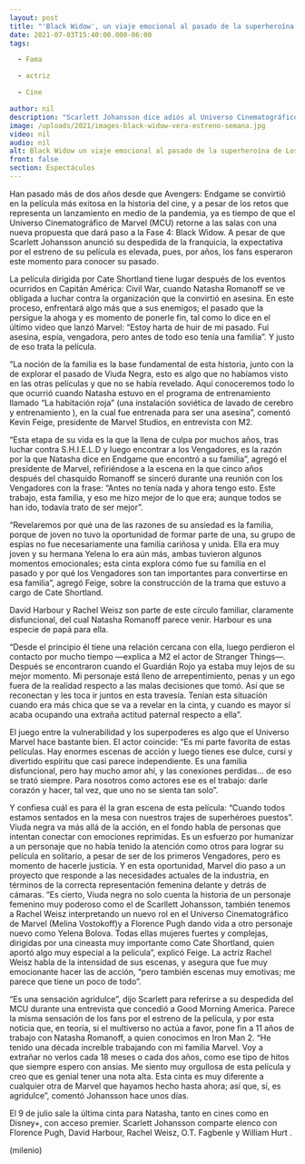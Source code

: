 ```yaml
---
layout: post
title: "'Black Widow', un viaje emocional al pasado de la superheroína de Los Vengadores"
date: 2021-07-03T15:40:00.000-06:00
tags:

  - Fama

  - actriz

  - Cine

author: nil
description: "Scarlett Johansson dice adiós al Universo Cinematográfico de Marvel 11 años después de presentarse como Natasha Romanoff en Iron Man 2. "
image: /uploads/2021/images-black-widow-vera-estreno-semana.jpg
video: nil
audio: nil
alt: Black Widow un viaje emocional al pasado de la superheroína de Los Vengadores
front: false
section: Espectáculos
---
```


Han pasado más de dos años desde que Avengers: Endgame se convirtió en la película más exitosa en la historia del cine, y a pesar de los retos que representa un lanzamiento en medio de la pandemia, ya es tiempo de que el Universo Cinematográfico de Marvel (MCU) retorne a las salas con una nueva propuesta que dará paso a la Fase 4: Black Widow. A pesar de que Scarlett Johansson anunció su despedida de la franquicia, la expectativa por el estreno de su película es elevada, pues, por años, los fans esperaron este momento para conocer su pasado.

​La película dirigida por Cate Shortland tiene lugar después de los eventos ocurridos en Capitán América: Civil War, cuando Natasha Romanoff se ve obligada a luchar contra la organización que la convirtió en asesina. En este proceso, enfrentará algo más que a sus enemigos; el pasado que la persigue la ahoga y es momento de ponerle fin, tal como lo dice en el último video que lanzó Marvel: “Estoy harta de huir de mi pasado. Fui asesina, espía, vengadora, pero antes de todo eso tenía una familia”. Y justo de eso trata la película.

“La noción de la familia es la base fundamental de esta historia, junto con la de explorar el pasado de Viuda Negra, esto es algo que no habíamos visto en las otras películas y que no se había revelado. Aquí conoceremos todo lo que ocurrió cuando Natasha estuvo en el programa de entrenamiento llamado “La habitación roja” (una instalación soviética de lavado de cerebro y entrenamiento ), en la cual fue entrenada para ser una asesina”, comentó Kevin Feige, presidente de Marvel Studios, en entrevista con M2.

“Esta etapa de su vida es la que la llena de culpa por muchos años, tras luchar contra S.H.I.E.L.D y luego encontrar a los Vengadores, es la razón por la que Natasha dice en Endgame que encontró a su familia”, agregó el presidente de Marvel, refiriéndose a la escena en la que cinco años después del chasquido Romanoff se sinceró durante una reunión con los Vengadores con la frase: “Antes no tenía nada y ahora tengo esto. Este trabajo, esta familia, y eso me hizo mejor de lo que era; aunque todos se han ido, todavía trato de ser mejor”.

“Revelaremos por qué una de las razones de su ansiedad es la familia, porque de joven no tuvo la oportunidad de formar parte de una, su grupo de espías no fue necesariamente una familia cariñosa y unida. Ella era muy joven y su hermana Yelena lo era aún más, ambas tuvieron algunos momentos emocionales; esta cinta explora cómo fue su familia en el pasado y por qué los Vengadores son tan importantes para convertirse en esa familia”, agregó Feige, sobre la construcción de la trama que estuvo a cargo de Cate Shortland.

David Harbour y Rachel Weisz son parte de este círculo familiar, claramente disfuncional, del cual Natasha Romanoff parece venir. Harbour es una especie de papá para ella.

“Desde el principio él tiene una relación cercana con ella, luego perdieron el contacto por mucho tiempo —explica a M2 el actor de Stranger Things—. Después se encontraron cuando el Guardián Rojo ya estaba muy lejos de su mejor momento. Mi personaje está lleno de arrepentimiento, penas y un ego fuera de la realidad respecto a las malas decisiones que tomó. Así que se reconectan y les toca ir juntos en esta travesía. Tenían esta situación cuando era más chica que se va a revelar en la cinta, y cuando es mayor sí acaba ocupando una extraña actitud paternal respecto a ella”.

El juego entre la vulnerabilidad y los superpoderes es algo que el Universo Marvel hace bastante bien. El actor coincide: “Es mi parte favorita de estas películas. Hay enormes escenas de acción y luego tienes ese dulce, cursi y divertido espíritu que casi parece independiente. Es una familia disfuncional, pero hay mucho amor ahí, y las conexiones perdidas… de eso se trató siempre. Para nosotros como actores ese es el trabajo: darle corazón y hacer, tal vez, que uno no se sienta tan solo”.

Y confiesa cuál es para él la gran escena de esta película: “Cuando todos estamos sentados en la mesa con nuestros trajes de superhéroes puestos”.
Viuda negra va más allá de la acción, en el fondo habla de personas que intentan conectar con emociones reprimidas. Es un esfuerzo por humanizar a un personaje que no había tenido la atención como otros para lograr su película en solitario, a pesar de ser de los primeros Vengadores, pero es momento de hacerle justicia. Y en esta oportunidad, Marvel dio paso a un proyecto que responde a las necesidades actuales de la industria, en términos de la correcta representación femenina delante y detrás de cámaras.
“Es cierto, Viuda negra no solo cuenta la historia de un personaje femenino muy poderoso como el de Scarllett Johansson, también tenemos a Rachel Weisz interpretando un nuevo rol en el Universo Cinematográfico de Marvel (Melina Vostokoff)y a Florence Pugh dando vida a otro personaje nuevo como Yelena Bolova. Todas ellas mujeres fuertes y complejas, dirigidas por una cineasta muy importante como Cate Shortland, quien aportó algo muy especial a la película”, explicó Feige.
La actriz Rachel Weisz habla de la intensidad de sus escenas, y asegura que fue muy emocionante hacer las de acción, “pero también escenas muy emotivas; me parece que tiene un poco de todo”.

“Es una sensación agridulce”, dijo Scarlett para referirse a su despedida del MCU durante una entrevista que concedió a Good Morning America. Parece la misma sensación de los fans por el estreno de la película, y por esta noticia que, en teoría, si el multiverso no actúa a favor, pone fin a 11 años de trabajo con Natasha Romanoff, a quien conocimos en Iron Man 2.
“He tenido una década increíble trabajando con mi familia Marvel. Voy a extrañar no verlos cada 18 meses o cada dos años, como ese tipo de hitos que siempre espero con ansias. Me siento muy orgullosa de esta película y creo que es genial tener una nota alta. Esta cinta es muy diferente a cualquier otra de Marvel que hayamos hecho hasta ahora; así que, sí, es agridulce”, comentó Johansson hace unos días.

El 9 de julio sale la última cinta para Natasha, tanto en cines como en Disney+, con acceso premier.
Scarlett Johansson comparte elenco con Florence Pugh, David Harbour, Rachel Weisz, O.T. Fagbenle y William Hurt .


(milenio)